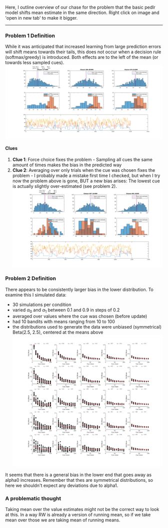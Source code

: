 Here, I outline overview of our chase for the problem that the basic pedlr model shifts mean estimate in the same direction.
Right click on image and 'open in new tab' to make it bigger.

---

### Problem 1 Definition
While it was anticipated that increased learning from large prediction errors will shift means towards their tails, this does not occur when a decision rule (softmax/greedy) is introduced. Both effects are to the left of the mean (or towards less sampled cues).
![problem_description](img/problem_def.png)
#### Clues
  1. **Clue 1**: Force choice fixes the problem
    - Sampling all cues the same amount of times makes the bias in the predicted way
  2. **Clue 2**: Averaging over only trials when the cue was chosen fixes the problem
    - I probably made a mistake first time I checked, but when I try now the problem above is gone, BUT a new bias arises: The lowest cue is actually slightly over-estimated (see problem 2).
    ![fixed estimates](img/problem_fixed_by_sampling.png)

### Problem 2 Definition
There appears to be consistently larger bias in the lower distribution. To examine this I simulated data:
  - 30 simulations per condition
  - varied $\alpha_0$ and $\alpha_1$ between 0.1 and 0.9 in steps of 0.2
  - averaged over values where the cue was chosen (before update)
  - had 10 bandits with means ranging from 10 to 100
  - the distributions used to generate the data were unbiased (symmetrical) Beta(2.5, 2.5), centered at the means above
  ![problem_description](img/bias_over_parameters.png)

It seems that there is a general bias in the lower end that goes away as alpha0 increases. Remember that thes are symmetrical distributions, so here we shouldn't expect any deviations due to alpha1.

### A problematic thought
Taking mean over the value estimates might not be the correct way to look at this. In a way RW is already a version of running mean, so if we take mean over those we are taking mean of running means.
